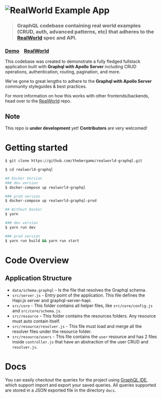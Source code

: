 # ![RealWorld Example App](logo.png)

> ### GraphQL codebase containing real world examples (CRUD, auth, advanced patterns, etc) that adheres to the [RealWorld](https://github.com/gothinkster/realworld-example-apps) spec and API.


### [Demo]()&nbsp;&nbsp;&nbsp;&nbsp;[RealWorld](https://github.com/gothinkster/realworld)


This codebase was created to demonstrate a fully fledged fullstack application built with **Graphql with Apollo Server** including CRUD operations, authentication, routing, pagination, and more.

We've gone to great lengths to adhere to the **Graphql with Apollo Server** community styleguides & best practices.

For more information on how this works with other frontends/backends, head over to the [RealWorld](https://github.com/gothinkster/realworld) repo.

## Note
This repo is **under development** yet! **Contributors** are very welcomed!


# Getting started

```bash
$ git clone https://github.com/thebergamo/realworld-graphql.git

$ cd realworld-graphql

## Docker Version
### dev version
$ docker-compose up realworld-graphql

### prod version
$ docker-compose up realworld-graphql-prod

## Without Docker
$ yarn

### dev version
$ yarn run dev

### prod version
$ yarn run build && yarn run start
```

# Code Overview

## Application Structure
* `data/schema.graphql` - Is the file that resolves the Graphql schema.
* `src/server.js` - Entry point of the application. This file defines the Hapi.js server and graphql-server-hapi. 
* `src/core` - This folder contains all helper files, like `src/core/config.js` and `src/core/schema.js`.
* `src/resource` - This folder contains the resources folders. Any resource must auto contain itself.
* `src/resource/resolver.js` - This file must load and merge all the resolver files under the resource folder.
* `src/resource/users` - This file contains the `user` resource and has 2 files inside `controller.js` that have an abstraction of the user CRUD and `resolver.js`. 

# Docs
You can easily checkout the queries for the project using [GraphQL IDE](https://github.com/redound/graphql-ide), which support import and export your saved queries. All queries supported are stored in a JSON exported file in the directory `docs`.
